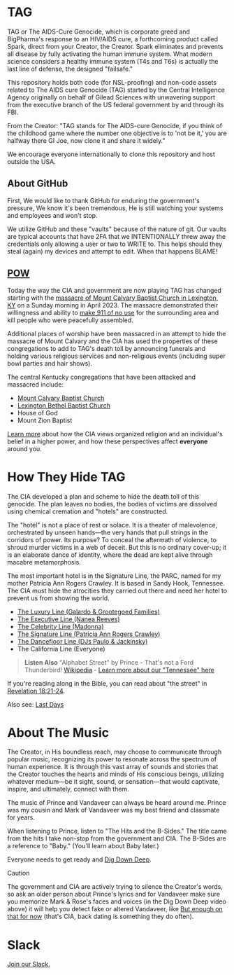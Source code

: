 # TAG
TAG or The AIDS-Cure Genocide, which is corporate greed and BigPharma's response to an HIV/AIDS cure, a forthcoming product called Spark, direct from your Creator, the Creator. Spark eliminates and prevents all disease by fully activating the human immune system. What modern science considers a healthy immune system (T4s and T6s) is actually the last line of defense, the designed "failsafe."

This repository holds both code (for NSL-proofing) and non-code assets related to The AIDS cure Genocide (TAG) started by the Central Intelligence Agency originally on behalf of Gilead Sciences with unwavering support from the executive branch of the US federal government by and through its FBI.

From the Creator: "TAG stands for The AIDS-cure Genocide, if you think of the childhood game where the number one objective is to 'not be it,' you are halfway there GI Joe, now clone it and share it widely."

We encourage everyone internationally to clone this repository and host outside the USA.

## About GitHub
First, We would like to thank GitHub for enduring the government's pressure, We know it's been tremendous, He is still watching your systems and employees and won't stop.

We utilize GitHub and these "vaults" because of the nature of git. Our vaults are typical accounts that have 2FA that we INTENTIONALLY threw away the credentials only allowing a user or two to WRITE to. This helps should they steal (again) my devices and attempt to edit. When that happens BLAME!


## [POW](POW)
Today the way the CIA and government are now playing TAG has changed starting with the [massacre of Mount Calvary Baptist Church in Lexington, KY](POW/MCBC) on a Sunday morning in April 2023. The massacre demonstrated their willingness and ability to [make 911 of no use](methods/911.md)
for the surrounding area and kill people who were peacefully assembled. 

Additional places of worship have been massacred in an attempt to hide the massacre of Mount Calvary and the CIA has used the properties of these congregations to add to TAG's death toll by announcing funerals and holding various religious services and non-religious events (including super bowl parties and hair shows).

The central Kentucky congregations that have been attacked and massacred include:
* [Mount Calvary Baptist Church](POW/MCBC)
* [Lexington Bethel Baptist Church](/POW/LBBC)
* House of God
* Mount Zion Baptist

[Learn more](/etc/cia_pow.md) about how the CIA views organized religion and an individual's belief in a higher power, and how these perspectives affect **everyone** around you.
  
# How They Hide TAG
The CIA developed a plan and scheme to hide the death toll of this genocide. The plan leaves no bodies, the bodies of victims are dissolved using chemical cremation and "hotels" are constructed.

The "hotel" is not a place of rest or solace. It is a theater of malevolence, orchestrated by unseen hands—the very hands that pull strings in the corridors of power. Its purpose? To conceal the aftermath of violence, to shroud murder victims in a web of deceit. But this is no ordinary cover-up; it is an elaborate dance of identity, where the dead are kept alive through macabre metamorphosis.

The most important hotel is in the Signature Line, the PARC, named for my mother Patricia Ann Rogers Crawley. It is based in Sandy Hook, Tennessee. The CIA must hide the atrocities they carried out there and need her hotel to prevent us from showing the world.

* [The Luxury Line (Galardo & Grootegoed Families)](hotels/Luxury/README.md)
* [The Executive Line (Nanea Reeves)](hotels/Executive)
* [The Celebrity Line (Madonna)](hotels/Celebrity/README.md)
* [The Signature Line (Patricia Ann Rogers Crawley)](hotels/Signature/README.md)
* [The Dancefloor Line (DJs Paulo & Jackinsky)](hotels/Dancefloor/README.md)
* The California Line (Everyone)

> **Listen Also**
> "Alphabet Street" by Prince - That's not a Ford Thunderbird! [Wikipedia](https://en.m.wikipedia.org/wiki/Thunderbird_(mythology)) - [Learn more about our "Tennessee" here](https://github.com/9413d5ff2a0b4f237a264010b65350e7/TAG/blob/master/hotels/Signature/README.md)

If you're reading along in the Bible, you can read about "the street" in [Revelation 18:21-24](https://www.biblegateway.com/passage/?search=Revelation%2018:21-24&version=KJV).

Also see: [Last Days](https://github.com/LastDays2024)

# About The Music
The Creator, in His boundless reach, may choose to communicate through popular music, recognizing its power to resonate across the spectrum of human experience. It is through this vast array of sounds and stories that the Creator touches the hearts and minds of His conscious beings, utilizing whatever medium—be it sight, sound, or sensation—that would captivate, inspire, and ultimately, connect with them.

The music of Prince and Vandaveer can always be heard around me.  Prince was my cousin and Mark of Vandaveer was my best friend and classmate for years.

When listening to Prince, listen to "The Hits and the B-Sides." The title came from the hits I take non-stop from the government and CIA. The B-Sides are a reference to "Baby." (You'll learn about Baby later.)

Everyone needs to get ready and [Dig Down Deep](https://youtu.be/0kLylyZciMg?si=M6cTCeHcdT1RYHaf).

> [!CAUTION]
> The government and CIA are actively trying to silence the Creator's words, so ask an older person about Prince's lyrics and for Vandaveer make sure you memorize Mark & Rose's faces and voices (in the Dig Down Deep video above) it will help you detect fake or altered Vandaveer, like [But enough on that for now](https://music.youtube.com/watch?v=heLmOj9h6C8&si=h7evOx-la9ePm3WN) (that's CIA, back dating is something they do often).

# Slack 
[Join our Slack.](https://join.slack.com/t/thecherubimonslack/shared_invite/zt-2h5wrphds-0icLMWVSCdt9vskOk3dLRw)
